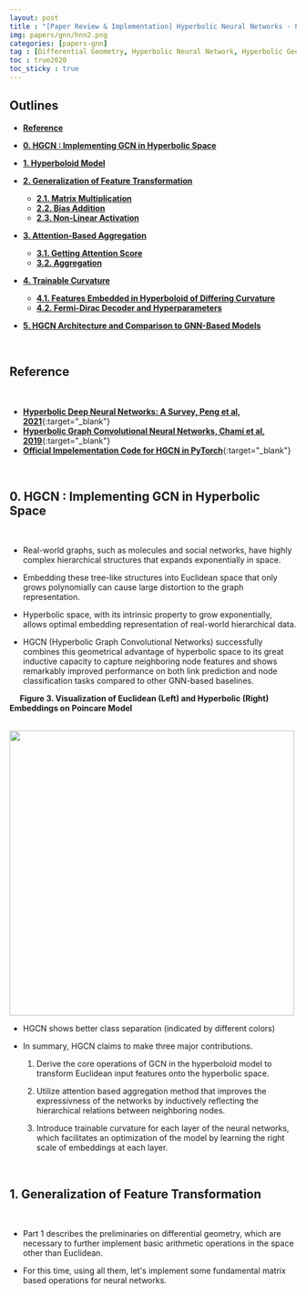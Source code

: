 ```yaml
---
layout: post
title : "[Paper Review & Implementation] Hyperbolic Neural Networks - Part 2 : Implementing Hyperbolic Graph Convolutional Networks (HGCN)"
img: papers/gnn/hnn2.png
categories: [papers-gnn]  
tag : [Differential Geometry, Hyperbolic Neural Network, Hyperbolic Geometry]
toc : true2020
toc_sticky : true
---
```


## **Outlines**

- [**Reference**](#reference)

- [**0. HGCN : Implementing GCN in Hyperbolic Space**](#0-hgcn--implementing-gcn-in-hyperbolic-space)
- [**1. Hyperboloid Model**](#1-hyperboloid-model)
        <!-- -> Relation with Poincare Disk Model -->
- [**2. Generalization of Feature Transformation**](#2-generalization-of-feature-transformation)
    - [**2.1. Matrix Multiplication**](#21-encoder-decoder-architecture-for-semi-supervised-learning)
    - [**2.2. Bias Addition**](#22-hyperbolic-space-as-smooth-riemannian-manifold) 
    - [**2.3. Non-Linear Activation**](#23-non-linear-activation) 

- [**3. Attention-Based Aggregation**](#3-attention-based-aggregation)
    - [**3.1. Getting Attention Score**](#31-encoder-decoder-architecture-for-semi-supervised-learning)
    - [**3.2. Aggregation**](#32-hyperbolic-space-as-smooth-riemannian-manifold) 

- [**4. Trainable Curvature**](#4-trainable-curvature) 
    - [**4.1. Features Embedded in Hyperboloid of Differing Curvature**](#41-features-embedded-in-hyperboloid-of-differing-curvature)
    - [**4.2. Fermi-Dirac Decoder and Hyperparameters**](#42-fermi-dirac-decoder-and-hyperparameters)

- [**5. HGCN Architecture and Comparison to GNN-Based Models**](#5-hgcn-architecture-and-comparison-to-gnn-based-models) 


<br/>

## **Reference**

<br/>

- [**Hyperbolic Deep Neural Networks: A Survey, Peng et al, 2021**](https://arxiv.org/abs/2101.04562){:target="_blank"}
- [**Hyperbolic Graph Convolutional Neural Networks, Chami et al, 2019**](https://arxiv.org/abs/1910.12933){:target="_blank"}
- [**Official Impelementation Code for HGCN in PyTorch**](https://github.com/HazyResearch/hgcn/tree/master){:target="_blank"}


<br/>

## **0. HGCN : Implementing GCN in Hyperbolic Space**

<br/>

- Real-world graphs, such as molecules and social networks, have highly complex hierarchical structures that expands exponentially in space.

- Embedding these tree-like structures into Euclidean space that only grows polynomially can cause large distortion to the graph representation. 

- Hyperbolic space, with its intrinsic property to grow exponentially, allows optimal embedding representation of real-world hierarchical data. 

- HGCN (Hyperbolic Graph Convolutional Networks) successfully combines this geometrical advantage of hyperbolic space to its great inductive capacity to capture neighboring node features and shows remarkably improved performance on both link prediction and node classification tasks compared to other GNN-based baselines. 

&emsp; **Figure 3. Visualization of Euclidean (Left) and Hyperbolic (Right) Embeddings on Poincare Model**

&emsp;&emsp;<img src="https://github.com/SuminizZ/Algorithm/assets/92680829/cba7d5fc-d213-4db6-8422-d848dc48b82d" width="500">

- HGCN shows better class separation (indicated by different colors)

- In summary, HGCN claims to make three major contributions.

    1. Derive the core operations of GCN in the hyperboloid model to transform Euclidean input features onto the hyperbolic space. 

    2. Utilize attention based aggregation method that improves the expressivness of the networks by inductively reflecting the hierarchical relations between neighboring nodes. 

    3. Introduce trainable curvature for each layer of the neural networks, which facilitates an optimization of the model by learning the right scale of embeddings at each layer.


<br/>

## **1. Generalization of Feature Transformation**

<br/>

- Part 1 describes the preliminaries on differential geometry, which are necessary to further implement basic arithmetic operations in the space other than Euclidean. 

- For this time, using all them, let's implement some fundamental matrix based operations for neural networks. 

